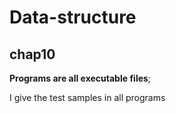 # Data-structure

## chap10

**Programs are all executable files**; 

I give the test samples in all programs